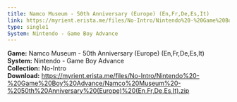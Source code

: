 ```yaml
---
title: Namco Museum - 50th Anniversary (Europe) (En,Fr,De,Es,It)
link: https://myrient.erista.me/files/No-Intro/Nintendo%20-%20Game%20Boy%20Advance/Namco%20Museum%20-%2050th%20Anniversary%20(Europe)%20(En,Fr,De,Es,It).zip
type: single1
System: Nintendo - Game Boy Advance
---
```

<b>Game:</b> Namco Museum - 50th Anniversary (Europe) (En,Fr,De,Es,It)<br>
<b>System:</b> Nintendo - Game Boy Advance<br>
<b>Collection:</b> No-Intro<br>
<b>Download:</b> https://myrient.erista.me/files/No-Intro/Nintendo%20-%20Game%20Boy%20Advance/Namco%20Museum%20-%2050th%20Anniversary%20(Europe)%20(En,Fr,De,Es,It).zip